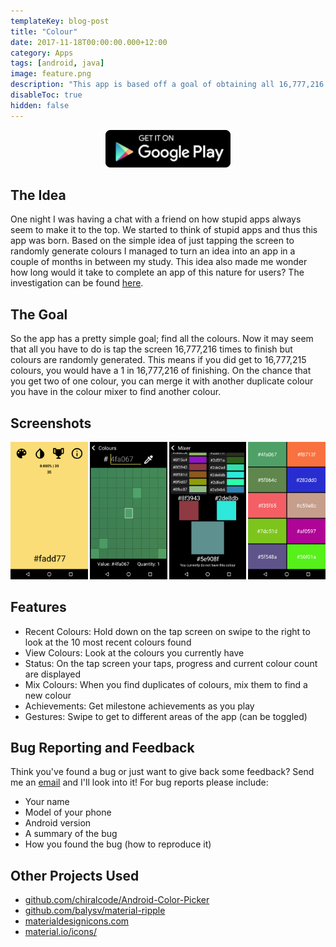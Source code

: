 ```yaml
---
templateKey: blog-post
title: "Colour"
date: 2017-11-18T00:00:00.000+12:00
category: Apps
tags: [android, java]
image: feature.png
description: "This app is based off a goal of obtaining all 16,777,216 colours by randomly generating colours when taping the screen. This figure is the number of colours a screen can display today and it's your challenge to find them all."
disableToc: true
hidden: false
---
```


<youtube-video id="x56o7b9Uor8"></youtube-video>

<a href="https://play.google.com/store/apps/details?id=com.pythonanywhere.brentvollebregt.colour" style="display: block; max-width: 200px; margin: auto;">
    <img src="./google-play.png" alt="Get it on Google Play" style="height: 60px;"/>
</a>

## The Idea

One night I was having a chat with a friend on how stupid apps always seem to make it to the top. We started to think of stupid apps and thus this app was born. Based on the simple idea of just tapping the screen to randomly generate colours I managed to turn an idea into an app in a couple of months in between my study.
This idea also made me wonder how long would it take to complete an app of this nature for users? The investigation can be found [here](/blog/post/randomly-generating-numbers-to-fulfil-an-integer-range/).

## The Goal

So the app has a pretty simple goal; find all the colours. Now it may seem that all you have to do is tap the screen 16,777,216 times to finish but colours are randomly generated. This means if you did get to 16,777,215 colours, you would have a 1 in 16,777,216 of finishing.
On the chance that you get two of one colour, you can merge it with another duplicate colour you have in the colour mixer to find another colour.

## Screenshots

<div style="display: grid; grid-template-columns: repeat(4, 1fr); grid-gap: 3px;" class="mb-3">
    <div><img src="./tap-screen.png" alt="Main screen"/></div>
    <div><img src="./colour-viewer.png" alt="Colour finder"/></div>
    <div><img src="./colour-mixer.png" alt="Colour mixer"/></div>
    <div><img src="./previous-colours.png" alt="Recent colours"/></div>
</div>

## Features

- Recent Colours: Hold down on the tap screen on swipe to the right to look at the 10 most recent colours found
- View Colours: Look at the colours you currently have
- Status: On the tap screen your taps, progress and current colour count are displayed
- Mix Colours: When you find duplicates of colours, mix them to find a new colour
- Achievements: Get milestone achievements as you play
- Gestures: Swipe to get to different areas of the app (can be toggled)

## Bug Reporting and Feedback

Think you've found a bug or just want to give back some feedback? Send me an [email](mailto:////brent@nitratine.net?subject=Colour%20Bug%20Report) and I'll look into it!
For bug reports please include:

- Your name
- Model of your phone
- Android version
- A summary of the bug
- How you found the bug (how to reproduce it)

## Other Projects Used

- [github.com/chiralcode/Android-Color-Picker](https://github.com/chiralcode/Android-Color-Picker)
- [github.com/balysv/material-ripple](https://github.com/balysv/material-ripple)
- [materialdesignicons.com](https://materialdesignicons.com)
- [material.io/icons/](https://material.io/icons/)
